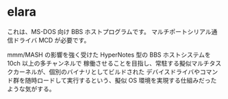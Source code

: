 # elara

これは、MS-DOS 向け BBS ホストプログラムです。
マルチポートシリアル通信ドライバ MCD が必要です。

mmm/MASH の影響を強く受けた HyperNotes 型の BBS ホストシステムを 10ch 以上の多チャンネルで
稼働させることを目指し、常駐する擬似マルチタスクカーネルが、個別のバイナリとしてビルドされた
デバイスドライバやコマンド群を随時ロードして実行するという、擬似 OS 環境を実現する仕組みだった
ような気がする。
